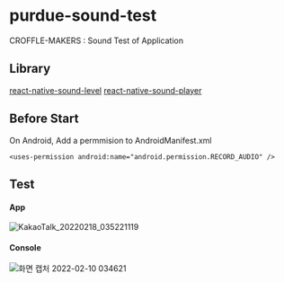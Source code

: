 # purdue-sound-test
CROFFLE-MAKERS : Sound Test of Application

## Library

[react-native-sound-level](https://github.com/punarinta/react-native-sound-level)
[react-native-sound-player](https://github.com/johnsonsu/react-native-sound-player#readme)

## Before Start

On Android, Add a permmision to AndroidManifest.xml

```
<uses-permission android:name="android.permission.RECORD_AUDIO" />
```

## Test

#### App

![KakaoTalk_20220218_035221119](https://user-images.githubusercontent.com/53924962/154552222-b87c42f4-4161-448e-8142-4872604af6b9.jpg)

#### Console

![화면 캡처 2022-02-10 034621](https://user-images.githubusercontent.com/53924962/154552228-48b4f658-ee1b-450d-89f5-71844db17b5c.png)

